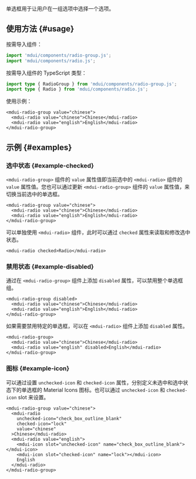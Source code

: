 单选框用于让用户在一组选项中选择一个选项。

## 使用方法 {#usage}

按需导入组件：

```js
import 'mdui/components/radio-group.js';
import 'mdui/components/radio.js';
```

按需导入组件的 TypeScript 类型：

```ts
import type { RadioGroup } from 'mdui/components/radio-group.js';
import type { Radio } from 'mdui/components/radio.js';
```

使用示例：

```html,example
<mdui-radio-group value="chinese">
  <mdui-radio value="chinese">Chinese</mdui-radio>
  <mdui-radio value="english">English</mdui-radio>
</mdui-radio-group>
```

## 示例 {#examples}

### 选中状态 {#example-checked}

`<mdui-radio-group>` 组件的 `value` 属性值即当前选中的 `<mdui-radio>` 组件的 `value` 属性值。您也可以通过更新 `<mdui-radio-group>` 组件的 `value` 属性值，来切换当前选中的单选框。

```html,example,expandable
<mdui-radio-group value="chinese">
  <mdui-radio value="chinese">Chinese</mdui-radio>
  <mdui-radio value="english">English</mdui-radio>
</mdui-radio-group>
```

可以单独使用 `<mdui-radio>` 组件，此时可以通过 `checked` 属性来读取和修改选中状态。

```html,example,expandable
<mdui-radio checked>Radio</mdui-radio>
```

### 禁用状态 {#example-disabled}

通过在 `<mdui-radio-group>` 组件上添加 `disabled` 属性，可以禁用整个单选框组。

```html,example,expandable
<mdui-radio-group disabled>
  <mdui-radio value="chinese">Chinese</mdui-radio>
  <mdui-radio value="english">English</mdui-radio>
</mdui-radio-group>
```

如果需要禁用特定的单选框，可以在 `<mdui-radio>` 组件上添加 `disabled` 属性。

```html,example,expandable
<mdui-radio-group>
  <mdui-radio value="chinese">Chinese</mdui-radio>
  <mdui-radio value="english" disabled>English</mdui-radio>
</mdui-radio-group>
```

### 图标 {#example-icon}

可以通过设置 `unchecked-icon` 和 `checked-icon` 属性，分别定义未选中和选中状态下的单选框的 Material Icons 图标。也可以通过 `unchecked-icon` 和 `checked-icon` slot 来设置。

```html,example,expandable
<mdui-radio-group value="chinese">
  <mdui-radio
    unchecked-icon="check_box_outline_blank"
    checked-icon="lock"
    value="chinese"
  >Chinese</mdui-radio>
  <mdui-radio value="english">
    <mdui-icon slot="unchecked-icon" name="check_box_outline_blank"></mdui-icon>
    <mdui-icon slot="checked-icon" name="lock"></mdui-icon>
    English
  </mdui-radio>
</mdui-radio-group>
```

